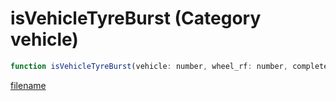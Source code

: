 # isVehicleTyreBurst (Category vehicle)

```js
function isVehicleTyreBurst(vehicle: number, wheel_rf: number, completely: boolean): number
```

[filename](isVehicleTyreBurst_m.md ':include')